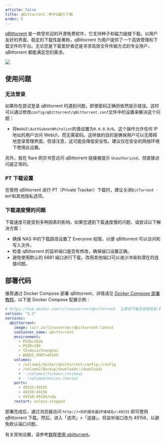 ```yaml
---
article: false
title: qBittorrent：种子&磁力下载
order: 5
---
```


[qBittorrent](https://registry.hub.docker.com/r/linuxserver/qbittorrent/) 是一款受欢迎的开源免费软件，它支持种子和磁力链接下载。以用户友好的界面、稳定的下载性能著称，qBittorrent 为用户提供了一个高效管理和下载文件的平台。无论您是下载爱好者还是寻求高效文件传输方式的专业用户，qBittorrent 都能满足您的需求。

![](https://img.newzone.top/2024-03-19-19-49-15.png?imageMogr2/format/webp)

## 使用问题

### 无法登录

如果你在尝试登录 qBittorrent 时遇到问题，即使密码正确但依然提示错误。这时可以通过修改`config/qBittorrent/qBittorrent.conf`文件中的设置来解决这个问题：

- 将`WebUI\AuthSubnetWhitelist`的值设置为`0.0.0.0/0`。这个操作允许任何 IP 地址的用户访问 WebUI，而无需密码。这样做的目的是确保用户可以无障碍地登录管理界面，但请注意，这可能会降低安全性。建议仅在安全的网络环境下使用此设置。

另外，我在 flare 网页书签访问 qBittorrent 链接被提示 `Unauthorized`，但直接访问是正常的。

### PT 下载设置

在使用 qBittorrent 进行 PT（Private Tracker）下载时，建议关闭`BitTorrent - DHT`和其他隐私选项。

### 下载速度慢的问题

下载速度可能受到多种因素的影响。如果您遇到下载速度慢的问题，请尝试以下解决方案：

- 确保 NAS 中的下载路径设置了 Everyone 权限，以便 qBittorrent 可以访问和写入文件。
- 检查 qBittorrent 的监听端口是否有修改，确保端口设置正确。
- 避免使用默认的 6881 端口进行下载，改用其他端口可以减少冲突和潜在的连接问题。

## 部署代码

推荐通过 Docker Compose 部署 qBittorrent，详情请见 [Docker Compose 部署教程](./#%E9%83%A8%E7%BD%B2%E6%95%99%E7%A8%8B)。以下是 Docker Compose 配置示例：

```yml
# https://hub.docker.com/r/linuxserver/qbittorrent  注意将下载目录授权到 Everyone
version: "2.1"
services:
  qbittorrent:
    image: lscr.io/linuxserver/qbittorrent:latest
    container_name: qbittorrent
    environment:
      - PUID=1026
      - PGID=100
      - TZ=Asia/Shanghai
      - WEBUI_PORT=49155
    volumes:
      - /volume1/docker/qbittorrent/config:/config
      - /volume2/Backup/downloads:/downloads
      # - /volume1/tvshows:/tvshows
      # - /volume4/movies:/movies
    ports:
      - 49155:49155
      - 49156:49156
      - 49156:49156/udp
    restart: unless-stopped
```

部署完成后，通过浏览器访问 `http://<你的服务器IP或域名>:49155` 即可使用 qBittorrent 下载。然后，进入「选项」>「连接」，将监听端口改为 49156，以避免默认端口问题。

有关其他设置，请参考[群晖使用 qbittorrent](https://blog.csdn.net/weixin_45120915/article/details/114691473)。
